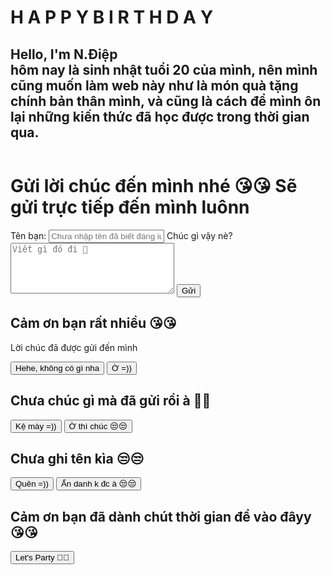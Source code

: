 <!DOCTYPE html>
<html lang="en">
<head>
    <meta charset="UTF-8">
    <meta http-equiv="X-UA-Compatible" content="IE=edge">
    <meta name="viewport" content="width=device-width, initial-scale=1.0">
    <link rel="shortcut icon" href="./assets/img/favicon.ico" type="image/x-icon">
    <link rel="stylesheet" href="./assets/css/base.css">
    <link rel="stylesheet" href="./assets/css/style.css">
    <link rel="stylesheet" href="./assets/css/reponsive.css">
    <link rel="preconnect" href="https://fonts.googleapis.com">
    <link rel="preconnect" href="https://fonts.gstatic.com" crossorigin>
    <link href="https://fonts.googleapis.com/css2?family=Nunito:wght@400;500;600;700&display=swap" rel="stylesheet">
    <title>N.Điệp's Birthday</title>
</head>
<body>
    <div class="app">
        <div class="wishes">
            <h1 class="title">H A P P Y B I R T H D A Y</h1>
            <div class="about">
                <div class="introduce">
                    <h2>Hello, I'm N.Điệp
                        <br>
                        hôm nay là sinh nhật tuổi 20 của mình, nên mình cũng muốn làm web này như là món quà tặng chính bản thân mình, 
                        và cũng là cách để mình ôn lại những kiến thức đã học được trong thời gian qua. 
                    </h2>
                </div>
                <div class="gallery">
                    <div class="gallery-item">
                        <img src="./assets/img/giphy.gif" alt="">
                    </div>
                </div>
            </div>
        </div>
        <div class="tome">
            <div class="tome-content">
                <h1 class="tome-heading">
                    Gửi lời chúc đến mình nhé 😘😘
                    <span class="note">Sẽ gửi trực tiếp đến mình luônn</span>
                </h1>
                <span>Tên bạn: </span>
                <input type="text" class="your-name" placeholder="Chưa nhập tên đã biết đáng iu rùi :3" required>
                <span>Chúc gì vậy nè?</span>
                <textarea class="des" name="" id="" cols="30" rows="5" placeholder="Viết gì đó đi 🥺" required></textarea>
                <button class="submit">Gửi</button>
            </div>
        </div>
        <div class="modal modal-thanks">
            <h2 class="thank-you">Cảm ơn bạn rất nhiều 😘😘</h2>
            <p>Lời chúc đã được gửi đến mình</p>
            <div class="btn-wrap">
                <button class="btn">Hehe, không có gì nha</button>
                <button class="btn">Ờ =))</button>
            </div>
        </div>
        <div class="modal-error modal">
            <h2 class="thank-you">Chưa chúc gì mà đã gửi rồi à 🥺🥺</h2>
            <div class="btn-wrap">
                <button class="btn">Kệ mày =))</button>
                <button class="btn">Ờ thì chúc 😒😒</button>
            </div>
        </div>
        <div class="modal-errorName modal">
            <h2 class="thank-you">Chưa ghi tên kìa 😒😒</h2>
            <div class="btn-wrap">
                <button class="btn">Quên =))</button>
                <button class="btn">Ẩn danh k đc à 😒😒</button>
            </div>
        </div>
        <div class="layout"></div>
    </div>
    <div class="begin">
        <h2>Cảm ơn bạn đã dành chút thời gian để vào đâyy 😘😘</h2>
        <button class="start">Let's Party 🤩🕺</button>
    </div>
    <audio id="mainAudio" src="./song.mp3"></audio>
    <script src="./main.js"></script>
</body>
</html>
